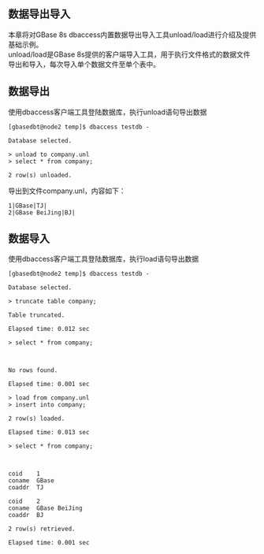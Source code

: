 ## 数据导出导入  
本章将对GBase 8s dbaccess内置数据导出导入工具unload/load进行介绍及提供基础示例。    
unload/load是GBase 8s提供的客户端导入工具，用于执行文件格式的数据文件导出和导入，每次导入单个数据文件至单个表中。   
 
## 数据导出  
使用dbaccess客户端工具登陆数据库，执行unload语句导出数据  
```text
[gbasedbt@node2 temp]$ dbaccess testdb -

Database selected.

> unload to company.unl
> select * from company;

2 row(s) unloaded.
```

导出到文件company.unl，内容如下：  
```text
1|GBase|TJ|
2|GBase BeiJing|BJ|
```

## 数据导入  
使用dbaccess客户端工具登陆数据库，执行load语句导出数据  
```text
[gbasedbt@node2 temp]$ dbaccess testdb -

Database selected.

> truncate table company;

Table truncated.

Elapsed time: 0.012 sec

> select * from company;



No rows found.

Elapsed time: 0.001 sec

> load from company.unl
> insert into company;

2 row(s) loaded.

Elapsed time: 0.013 sec

> select * from company;



coid    1
coname  GBase
coaddr  TJ

coid    2
coname  GBase BeiJing
coaddr  BJ

2 row(s) retrieved.

Elapsed time: 0.001 sec
```
